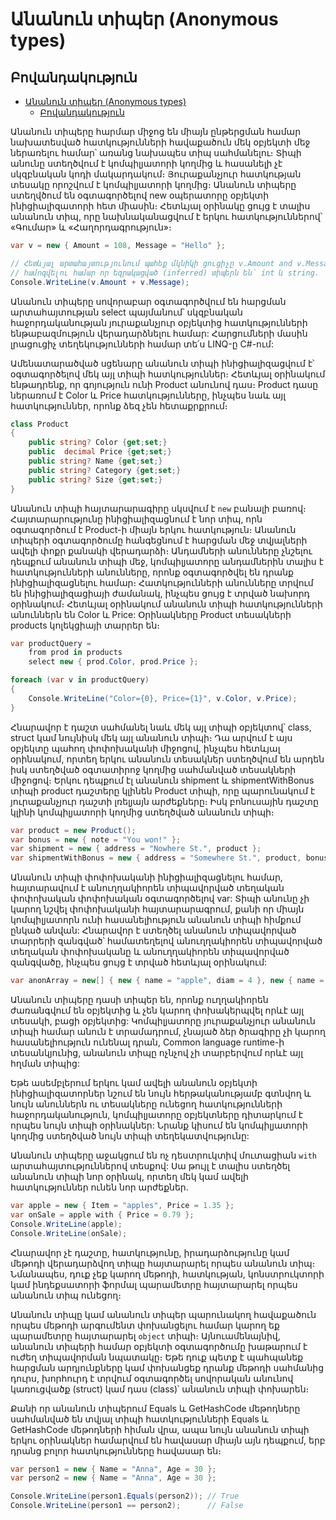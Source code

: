 # Անանուն տիպեր (Anonymous types)

## Բովանդակություն

- [Անանուն տիպեր (Anonymous types)](#անանուն-տիպեր-anonymous-types)
  - [Բովանդակություն](#բովանդակություն)


Անանուն տիպերը հարմար միջոց են միայն ընթերցման համար նախատեսված հատկությունների հավաքածուն մեկ օբյեկտի մեջ ներառելու համար՝ առանց նախապես տիպ սահմանելու։ Տիպի անունը ստեղծվում է կոմպիլյատորի կողմից և հասանելի չէ սկզբնական կոդի մակարդակում։ Յուրաքանչյուր հատկության տեսակը որոշվում է կոմպիլյատորի կողմից։ Անանուն տիպերը ստեղվծում են օգտագործելով new օպերատորը օբյեկտի ինիցիալիզատորի հետ միասին։ Հետևյալ օրինակը ցույց է տալիս անանուն տիպ, որը նախնականացվում է երկու հատկություններով՝ «Գումար» և «Հաղորդագրություն»։

```c#
var v = new { Amount = 108, Message = "Hello" };

// Հետևյալ արտահայտությունում պահեք մկնիկի ցուցիչը v.Amount and v.Message - վրա 
// համոզվելու համար որ եզրակացված (inferred) տիպերն են՝ int և string.
Console.WriteLine(v.Amount + v.Message);

```

Անանուն տիպերը սովորաբար օգտագործվում են հարցման արտահայտության select պայմանում՝ սկզբնական հաջորդականության յուրաքանչյուր օբյեկտից հատկությունների ենթաբազմություն վերադարձնելու համար: Հարցումների մասին լրացուցիչ տեղեկությունների համար տե՛ս LINQ-ը C#-ում:

Ամենատարածված սցենարը անանուն տիպի ինիցիալիզացվում է՝ օգտագործելով մեկ այլ տիպի հատկություններ։ Հետևյալ օրինակում ենթադրենք, որ գոյություն ունի Product անունով դաս։ Product դասը ներառում է Color և Price հատկությունները, ինչպես նաև այլ հատկություններ, որոնք ձեզ չեն հետաքրքրում։ 

```c#
class Product
{
    public string? Color {get;set;}
    public  decimal Price {get;set;}
    public string? Name {get;set;}
    public string? Category {get;set;}
    public string? Size {get;set;}
}
```

Անանուն տիպի հայտարարագիրը սկսվում է `new` բանալի բառով։ Հայտարարությունը ինիցիալիզացնում է նոր տիպ, որն օգտագործում է Product-ի միայն երկու հատկություն։ Անանուն տիպերի օգտագործումը հանգեցնում է հարցման մեջ տվյալների ավելի փոքր քանակի վերադարձի։ Անդամների անունները չնշելու դեպքում անանուն տիպի մեջ, կոմպիլյատորը  անդամներին տալիս է հատկությունների անունները, որոնք օգտագործվել են դրանք ինիցիալիզացնելու համար։ Հատկությունների անունները տրվում են ինիցիալիզացիայի ժամանակ, ինչպես ցույց է տրված նախորդ օրինակում։ Հետևյալ օրինակում անանուն տիպի հատկությունների անուններն են Color և Price: Օրինակները Product տեսակների products կոլեկցիայի տարրեր են։

```c#
var productQuery =
    from prod in products
    select new { prod.Color, prod.Price };

foreach (var v in productQuery)
{
    Console.WriteLine("Color={0}, Price={1}", v.Color, v.Price);
}
```

Հնարավոր է դաշտ սահմանել նաև մեկ այլ տիպի օբյեկտով՝ class, struct կամ նույնիսկ մեկ այլ անանուն տիպի։ Դա արվում է այս օբյեկտը պահող փոփոխականի միջոցով, ինչպես հետևյալ օրինակում, որտեղ երկու անանուն տեսակներ ստեղծվում են արդեն իսկ ստեղծված օգտատիրոջ կողմից սահմանված տեսակների միջոցով։ Երկու դեպքում էլ անանուն shipment և shipmentWithBonus տիպի product դաշտերը կլինեն Product տիպի, որը պարունակում է յուրաքանչյուր դաշտի լռելյայն արժեքները։ Իսկ բոնուսային դաշտը կլինի կոմպիլյատորի կողմից ստեղծված անանուն տիպի։

```c#
var product = new Product();
var bonus = new { note = "You won!" };
var shipment = new { address = "Nowhere St.", product };
var shipmentWithBonus = new { address = "Somewhere St.", product, bonus };

```

Անանուն տիպի փոփոխականի ինիցիալիզացնելու համար, հայտարավում է անուղղակիորեն տիպավորված տեղական փոփոխական փոփոխական օգտագործելով var: Տիպի անունը չի կարող նշվել փոփոխականի հայտարարագրում, քանի որ միայն կոմպիլյատորն ունի հասանելիություն անանուն տիպի հիմքում ընկած անվան: Հնարավոր է ստեղծել անանուն տիպավորված տարրերի զանգված՝ համատեղելով անուղղակիորեն տիպավորված տեղական փոփոխականը և անուղղակիորեն տիպավորված զանգվածը, ինչպես ցույց է տրված հետևյալ օրինակում:

```c#
var anonArray = new[] { new { name = "apple", diam = 4 }, new { name = "grape", diam = 1 }};
```

Անանուն տիպերը դասի տիպեր են, որոնք ուղղակիորեն ժառանգվում են օբյեկտից և չեն կարող փոխակերպվել որևէ այլ տեսակի, բացի օբյեկտից: Կոմպիլյատորը յուրաքանչյուր անանուն տիպի համար անուն է տրամադրում, չնայած ձեր ծրագիրը չի կարող հասանելիություն ունենալ դրան, Common language runtime-ի տեսանկյունից, անանուն տիպը ոչնչով չի տարբերվում որևէ այլ հղման տիպից:

Եթե ասեմբլերում երկու կամ ավելի անանուն օբյեկտի ինիցիալիզատորներ նշում են նույն հերթականությամբ գտնվող և նույն անուններն ու տեսակները ունեցող հատկությունների հաջորդականություն, կոմպիլյատորը օբյեկտները դիտարկում է որպես նույն տիպի օրինակներ: Նրանք կիսում են կոմպիլյատորի կողմից ստեղծված նույն տիպի տեղեկատվությունը:

Անանուն տիպերը աջակցում են ոչ դեստրուկտիվ մուտացիան `with` արտահայտություններով տեսքով: Սա թույլ է տալիս ստեղծել անանուն տիպի նոր օրինակ, որտեղ մեկ կամ ավելի հատկություններ ունեն նոր արժեքներ.

```c#
var apple = new { Item = "apples", Price = 1.35 };
var onSale = apple with { Price = 0.79 };
Console.WriteLine(apple);
Console.WriteLine(onSale);
```

Հնարավոր չէ դաշտը, հատկությունը, իրադարձությունը կամ մեթոդի վերադարձվող տիպը հայտարարել որպես անանուն տիպ։ Նմանապես, դուք չեք կարող մեթոդի, հատկության, կոնստրուկտորի կամ ինդեքսատորի ֆորմալ պարամետրը հայտարարել որպես անանուն տիպ ունեցող։

Անանուն տիպը կամ անանուն տիպեր պարունակող հավաքածուն որպես մեթոդի արգումենտ փոխանցելու համար կարող եք պարամետրը հայտարարել `object` տիպի։ Այնուամենայնիվ, անանուն տիպերի համար օբյեկտի օգտագործումը խաթարում է ուժեղ տիպավորման նպատակը։ Եթե դուք պետք է պահպանեք հարցման արդյունքները կամ փոխանցեք դրանք մեթոդի սահմանից դուրս, խորհուրդ է տրվում օգտագործել սովորական անունով կառուցվածք (struct) կամ դաս (class)՝ անանուն տիպի փոխարեն։

Քանի որ անանուն տիպերում Equals և GetHashCode մեթոդները սահմանված են տվյալ տիպի հատկությունների Equals և GetHashCode մեթոդների հիման վրա, ապա նույն անանուն տիպի երկու օրինակներ համարվում են հավասար միայն այն դեպքում, երբ դրանց բոլոր հատկությունները հավասար են։

```c#
var person1 = new { Name = "Anna", Age = 30 };
var person2 = new { Name = "Anna", Age = 30 };

Console.WriteLine(person1.Equals(person2)); // True
Console.WriteLine(person1 == person2);      // False
```

